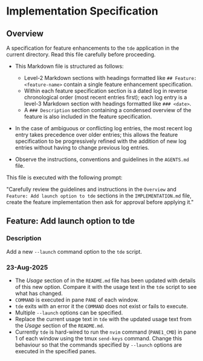 # Implementation Specification

## Overview

A specification for feature enhancements to the `tde` application in the current directory.
Read this file carefully before proceeding.

- This Markdown file is structured as follows:

  - Level-2 Markdown sections with headings formatted like `## Feature: <feature-name>` contain a single feature enhancement specification.
  - Within each feature specification section is a dated log in reverse chronological order (most recent entries first); each log entry is a level-3 Markdown section with headings formatted like `### <date>`.
  - A `### Description` section containing a condensed overview of the feature is also included in the feature specification.

- In the case of ambiguous or conflicting log entries, the most recent log entry takes precedence over older entries; this allows the feature specification to be progressively refined with the addition of new log entries without having to change previous log entries.
- Observe the instructions, conventions and guidelines in the `AGENTS.md` file.

This file is executed with the following prompt:

"Carefully review the guidelines and instructions in the `Overview` and `Feature: Add launch option to tde` sections in the `IMPLEMENTATION.md` file, create the feature implementation then ask for approval before applying it."

## Feature: Add launch option to tde

### Description

Add a new `--launch` command option to the `tde` script.

### 23-Aug-2025

- The _Usage_ section of in the `README.md` file has been updated with details of this new option. Compare it with the usage text in the `tde` script to see what has changed.
- `COMMAND` is executed in pane `PANE` of each window.
- `tde` exits with an error it the `COMMAND` does not exist or fails to execute.
- Multiple `--launch` options can be specified.
- Replace the current usage text in `tde` with the updated usage text from the _Usage_ section of the `README.md`.
- Currently `tde` is hard-wired to run the `nvim` command (`PANE1_CMD`) in pane 1 of each window using the tmux `send-keys` command. Change this behaviour so that the commands specified by `--launch` options are executed in the specified panes.
